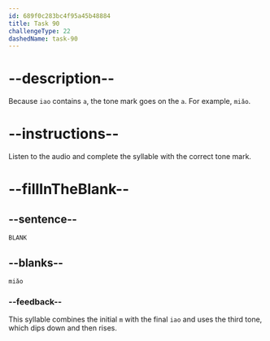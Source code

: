 ```yaml
---
id: 689f0c283bc4f95a45b48884
title: Task 90
challengeType: 22
dashedName: task-90
---
```


<!-- (Audio) A: miǎo -->

# --description--

Because `iao` contains `a`, the tone mark goes on the `a`. For example, `miǎo`.

# --instructions--

Listen to the audio and complete the syllable with the correct tone mark.

# --fillInTheBlank--

## --sentence--

`BLANK`

## --blanks--

`miǎo`

### --feedback--

This syllable combines the initial `m` with the final `iao` and uses the third tone, which dips down and then rises.
